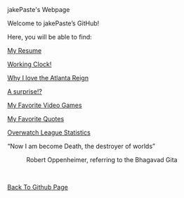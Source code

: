 <html>
   <head>
     jakePaste's Webpage
   </head>
   <body class="c7">
      <p class="c3"><span class="c8">Welcome to jakePaste&rsquo;s GitHub!</span></p>
      <p class="c3"><span class="c0">Here, you will be able to find:</span></p>
      <p class="c3"><span class="c6"><a class="c2" href="https://www.google.com/url?q=https://jakepaste.github.io/jakePaste/JakeUmstead5.html&amp;sa=D&amp;source=editors&amp;ust=1647648031090729&amp;usg=AOvVaw3-Masxbga03_75e4rJYsga">My Resume</a></span></p>
      <p class="c3"><span class="c6"><a class="c2" href="https://www.google.com/url?q=https://jakepaste.github.io/jakePaste/clock.html&amp;sa=D&amp;source=editors&amp;ust=1647648031091110&amp;usg=AOvVaw1tJI7UdOUsm-c0IJ80Ykjw">Working Clock!</a></span></p>
      <p class="c3"><span class="c6"><a class="c2" href="https://www.google.com/url?q=https://jakepaste.github.io/jakePaste/AtlantaReign.html&amp;sa=D&amp;source=editors&amp;ust=1647648031091399&amp;usg=AOvVaw1xo94zpTpsh5n9ZdaU8eT-">Why I love the Atlanta Reign</a></span></p>
      <p class="c3"><span class="c9"><a class="c2" href="https://www.google.com/url?q=https://www.youtube.com/watch?v%3DdQw4w9WgXcQ&amp;sa=D&amp;source=editors&amp;ust=1647648031091621&amp;usg=AOvVaw133cbxpWcPIJkP-GXfxcbA">A surprise!?</a></span></p>
      <p class="c3"><span class="c6"><a class="c2" href="https://www.google.com/url?q=https://jakepaste.github.io/jakePaste/bestvideogames&amp;sa=D&amp;source=editors&amp;ust=1647648031091889&amp;usg=AOvVaw1b5EITGNqTRr3c2VT-m4Fn">My Favorite Video Games</a></span></p>
      <p class="c3"><span class="c6"><a class="c2" href="https://www.google.com/url?q=https://jakepaste.github.io/jakePaste/favquotes.html&amp;sa=D&amp;source=editors&amp;ust=1647648031092117&amp;usg=AOvVaw2ez49YbZGeFj4AU8rqy-NX">My Favorite Quotes</a></span></p>
      <p class="c3"><span class="c6"><a class="c2" href="https://github.com/jakePaste/jakePaste/blob/aec67e6f3f2fed92120950b0efde49801e87bba3/OWLStats">Overwatch League Statistics</a></span></p>
      <p class="c3 c4"><span class="c0"></span></p>
      <p class="c3 c4"><span class="c0"></span></p>
      <p class="c3 c4"><span class="c0"></span></p>
      <p class="c3"><span class="c10">&ldquo;Now I am become Death, the destroyer of worlds&rdquo; </span></p>
      <p class="c12"><span class="c1">&nbsp; &nbsp; </span><span class="c5">&nbsp; &nbsp; &nbsp; &nbsp;</span><span class="c1">Robert Oppenheimer, referring to the Bhagavad Gita</span></p>
      <p class="c3 c4"><span class="c8"><br></span></p>
      <p class="c3 c4"><span class="c11"></span></p>
      <p class="c3 c4"><span class="c8"></span></p>
      <p class="c1"><span class="c6 c4"><a class="c8" href="https://github.com/jakePaste/jakePaste.git">Back To Github Page</a></span></p>
   </body>
</html>
